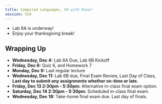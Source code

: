 ```yaml
---
title: Compiled Languages, C# with Razor
session: S34
---
```


* Lab 6A is underway!
* Enjoy your thanksgiving break!

## Wrapping Up
* **Wednesday, Dec 4:** Lab 6A Due, Lab 6B Kickoff
* **Friday, Dec 6:** Quiz 6, and Homework 7
* **Monday, Dec 9:** Last regular lecture
* **Wednesday, Dec 11:** Lab 6B due, Final Exam Review, Last Day of Class, **Last day to submit any assignments whether on-time or late.**
* **Friday, Dec 13 2:30pm - 5:30pm:** Alternative in-class final exam option.
* **Saturday, Dec 14 2:30pm - 5:30pm:** Scheduled in-class final exam.
* **Wednesday, Dec 18:** Take-home final exam due. Last day of finals.